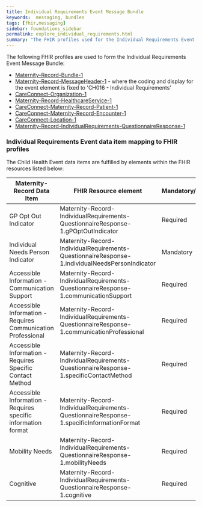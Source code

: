 ```yaml
---
title: Individual Requirements Event Message Bundle
keywords:  messaging, bundles
tags: [fhir,messaging]
sidebar: foundations_sidebar
permalink: explore_individual_requirements.html
summary: "The FHIR profiles used for the Individual Requirements Event Message Bundle"
---
```


The following FHIR profiles are used to form the Individual Requirements Event Message Bundle:

- [Maternity-Record-Bundle-1](https://fhir.nhs.uk/STU3/StructureDefinition/Maternity-Record-Bundle-1)
- [Maternity-Record-MessageHeader-1](https://fhir.nhs.uk/STU3/StructureDefinition/Maternity-Record-MessageHeader-1) - where the coding and display for the event element is fixed to 'CH016 - Individual Requirements'
- [CareConnect-Organization-1](https://fhir.hl7.org.uk/STU3/StructureDefinition/CareConnect-Organization-1)
- [Maternity-Record-HealthcareService-1](https://fhir.nhs.uk/STU3/StructureDefinition/Maternity-Record-HealthcareService-1)
- [CareConnect-Maternity-Record-Patient-1](https://fhir.nhs.uk/STU3/StructureDefinition/CareConnect-Maternity-Record-Patient-1)
- [CareConnect-Maternity-Record-Encounter-1](https://fhir.nhs.uk/STU3/StructureDefinition/CareConnect-Maternity-Record-Encounter-1)
- [CareConnect-Location-1](https://fhir.hl7.org.uk/STU3/StructureDefinition/CareConnect-Location-1)
- [Maternity-Record-IndividualRequirements-QuestionnaireResponse-1](https://fhir.nhs.uk/STU3/StructureDefinition/Maternity-Record-IndividualRequirements-QuestionnaireResponse-1)


### Individual Requirements Event data item mapping to FHIR profiles ###

The Child Health Event data items are fulfilled by elements within the FHIR resources listed below:

| Maternity-Record Data Item                                                 | FHIR Resource element                                                    | Mandatory/Required/Optional |
|---------------------------------------------------------------|--------------------------------------------------------------------------|-----------------------------|
| GP Opt Out Indicator                                          | Maternity-Record-IndividualRequirements-QuestionnaireResponse-1.gPOptOutIndicator     | Required                    |
| Individual Needs Person Indicator                             | Maternity-Record-IndividualRequirements-QuestionnaireResponse-1.individualNeedsPersonIndicator | Mandatory                   |
| Accessible Information - Communication Support                | Maternity-Record-IndividualRequirements-QuestionnaireResponse-1.communicationSupport                    | Required                    |
| Accessible Information - Requires Communication Professional  | Maternity-Record-IndividualRequirements-QuestionnaireResponse-1.communicationProfessional               | Required                    |
| Accessible Information - Requires Specific Contact Method     | Maternity-Record-IndividualRequirements-QuestionnaireResponse-1.specificContactMethod                           | Required                    |
| Accessible Information - Requires specific information format | Maternity-Record-IndividualRequirements-QuestionnaireResponse-1.specificInformationFormat                       | Required                    |
| Mobility Needs                                                | Maternity-Record-IndividualRequirements-QuestionnaireResponse-1.mobilityNeeds                         | Required                    |
| Cognitive                                                     | Maternity-Record-IndividualRequirements-QuestionnaireResponse-1.cognitive                        | Required                    |